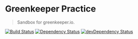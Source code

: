 # Greenkeeper Practice
> Sandbox for greenkeeper.io.

[![Build Status](https://travis-ci.org/htanjo/greenkeeper-practice.svg?branch=master)](https://travis-ci.org/htanjo/greenkeeper-practice)
[![Dependency Status](https://david-dm.org/htanjo/greenkeeper-practice.svg)](https://david-dm.org/htanjo/greenkeeper-practice)
[![devDependency Status](https://david-dm.org/htanjo/greenkeeper-practice/dev-status.svg)](https://david-dm.org/htanjo/greenkeeper-practice#info=devDependencies)
